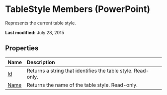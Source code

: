 
# TableStyle Members (PowerPoint)
Represents the current table style.

 **Last modified:** July 28, 2015


## Properties



|**Name**|**Description**|
|:-----|:-----|
| [Id](906fd824-b6f0-5b25-74a9-f8bb7b9ecff7.md)|Returns a string that identifies the table style. Read-only.|
| [Name](9d8f7aa5-0ece-6274-4794-559647519131.md)|Returns the name of the table style. Read-only.|
